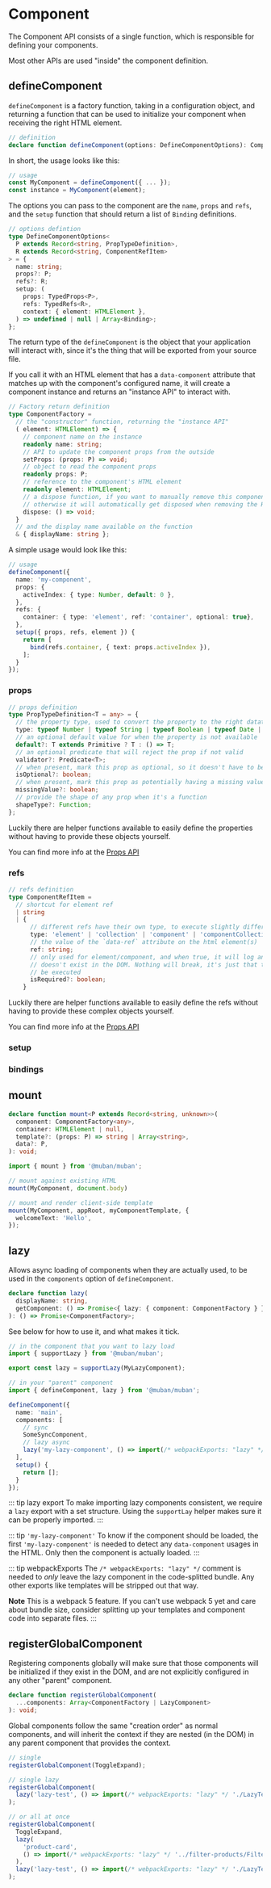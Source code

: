 # Component

The Component API consists of a single function, which is responsible for defining your components.

Most other APIs are used "inside" the component definition.

## defineComponent

`defineComponent` is a factory function, taking in a configuration object, and returning a function
that can be used to initialize your component when receiving the right HTML element.

```ts
// definition
declare function defineComponent(options: DefineComponentOptions): ComponentFactory;
```

In short, the usage looks like this:

```ts
// usage
const MyComponent = defineComponent({ ... });
const instance = MyComponent(element);
```

The options you can pass to the component are the `name`, `props` and `refs`, and the `setup`
function that should return a list of `Binding` definitions.

```ts
// options defintion
type DefineComponentOptions<
  P extends Record<string, PropTypeDefinition>,
  R extends Record<string, ComponentRefItem>
> = {
  name: string;
  props?: P;
  refs?: R;
  setup: (
    props: TypedProps<P>,
    refs: TypedRefs<R>,
    context: { element: HTMLElement },
  ) => undefined | null | Array<Binding>;
};
```

The return type of the `defineComponent` is the object that your application will interact with,
since it's the thing that will be exported from your source file.

If you call it with an HTML element that has a `data-component` attribute that matches up with the
component's configured name, it will create a component instance and returns an "instance API" to
interact with.

```ts
// Factory return definition
type ComponentFactory =
  // the "constructor" function, returning the "instance API"
  ( element: HTMLElement) => {
    // component name on the instance
    readonly name: string;
    // API to update the component props from the outside
    setProps: (props: P) => void;
    // object to read the component props
    readonly props: P;
    // reference to the component's HTML element
    readonly element: HTMLElement;
    // a dispose function, if you want to manually remove this component
    // otherwise it will automatically get disposed when removing the HTML element from the DOM
    dispose: () => void;
  } 
  // and the display name available on the function
  & { displayName: string };
```

A simple usage would look like this:

```ts
// usage
defineComponent({
  name: 'my-component',
  props: {
    activeIndex: { type: Number, default: 0 }, 
  },
  refs: {
    container: { type: 'element', ref: 'container', optional: true},
  },
  setup({ props, refs, element }) {
    return [
      bind(refs.container, { text: props.activeIndex }),
    ];
  }
});
```

### props

```ts
// props definition
type PropTypeDefinition<T = any> = {
  // the property type, used to convert the property to the right datatype
  type: typeof Number | typeof String | typeof Boolean | typeof Date | typeof Array | typeof Object | typeof Function;
  // an optional default value for when the property is not available
  default?: T extends Primitive ? T : () => T;
  // an optional predicate that will reject the prop if not valid
  validator?: Predicate<T>;
  // when present, mark this prop as optional, so it doesn't have to be available in the HTML
  isOptional?: boolean;
  // when present, mark this prop as potentially having a missing value, typing it as `| undefined`
  missingValue?: boolean;
  // provide the shape of any prop when it's a function
  shapeType?: Function;
};
```

Luckily there are helper functions available to easily define the properties without having to
provide these objects yourself.

You can find more info at the [Props API](./props.md)

### refs

```ts
// refs definition
type ComponentRefItem =
  // shortcut for element ref
  | string
  | {
      // different refs have their own type, to execute slightly different logic on them
      type: 'element' | 'collection' | 'component' | 'componentCollection';
      // the value of the `data-ref` attribute on the html element(s)
      ref: string;
      // only used for element/component, and when true, it will log an error if the element
      // doesn't exist in the DOM. Nothing will break, it's just that the bindings will not
      // be executed  
      isRequired?: boolean;
    }
```

Luckily there are helper functions available to easily define the refs without having to provide
these complex objects yourself.

You can find more info at the [Props API](./refs.md)

### setup

### bindings

## mount

```ts
declare function mount<P extends Record<string, unknown>>(
  component: ComponentFactory<any>,
  container: HTMLElement | null,
  template?: (props: P) => string | Array<string>,
  data?: P,
): void;
```

```ts
import { mount } from '@muban/muban';

// mount against existing HTML
mount(MyComponent, document.body)

// mount and render client-side template
mount(MyComponent, appRoot, myComponentTemplate, {
  welcomeText: 'Hello',
});
```

## lazy

Allows async loading of components when they are actually used, to be used in the
`components` option of `defineComponent`.

```ts
declare function lazy(
  displayName: string,
  getComponent: () => Promise<{ lazy: { component: ComponentFactory } }>,
): () => Promise<ComponentFactory>;
```

See below for how to use it, and what makes it tick.

```ts
// in the component that you want to lazy load
import { supportLazy } from '@muban/muban';

export const lazy = supportLazy(MyLazyComponent);
```
```ts
// in your "parent" component
import { defineComponent, lazy } from '@muban/muban';

defineComponent({
  name: 'main',
  components: [
    // sync
    SomeSyncComponent,
    // lazy async
    lazy('my-lazy-component', () => import(/* webpackExports: "lazy" */ './MyLazyComponent'))
  ],
  setup() {
    return [];
  }
});
```

::: tip lazy export
To make importing lazy components consistent, we require a `lazy` export with a set structure.
Using the `supportLay` helper makes sure it can be properly imported. 
:::

::: tip `'my-lazy-component'`
To know if the component should be loaded, the first `'my-lazy-component'` is needed to detect
any `data-component` usages in the HTML. Only then the component is actually loaded.
:::

::: tip webpackExports
The `/* webpackExports: "lazy" */` comment is needed to _only_ leave the lazy component
in the code-splitted bundle. Any other exports like templates will be stripped out that way.

**Note** This is a webpack 5 feature. If you can't use webpack 5 yet and care about bundle size,
consider splitting up your templates and component code into separate files.
:::

## registerGlobalComponent

Registering components globally will make sure that those components will be initialized if they
exist in the DOM, and are not explicitly configured in any other "parent" component.

```ts
declare function registerGlobalComponent(
  ...components: Array<ComponentFactory | LazyComponent>
): void;
```

Global components follow the same "creation order" as normal components, and will inherit the 
context if they are nested (in the DOM) in any parent component that provides the context.


```ts
// single
registerGlobalComponent(ToggleExpand);

// single lazy
registerGlobalComponent(
  lazy('lazy-test', () => import(/* webpackExports: "lazy" */ './LazyTest'))
);

// or all at once
registerGlobalComponent(
  ToggleExpand,
  lazy(
    'product-card',
    () => import(/* webpackExports: "lazy" */ '../filter-products/FilterProducts.card'),
  ),
  lazy('lazy-test', () => import(/* webpackExports: "lazy" */ './LazyTest')),
);
```
